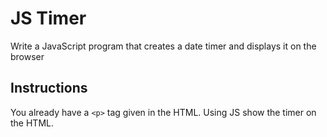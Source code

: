 # JS Timer

Write a JavaScript program that creates a date timer and displays it on the browser

## Instructions

You already have a `<p>` tag given in the HTML. Using JS show the timer on the HTML.
